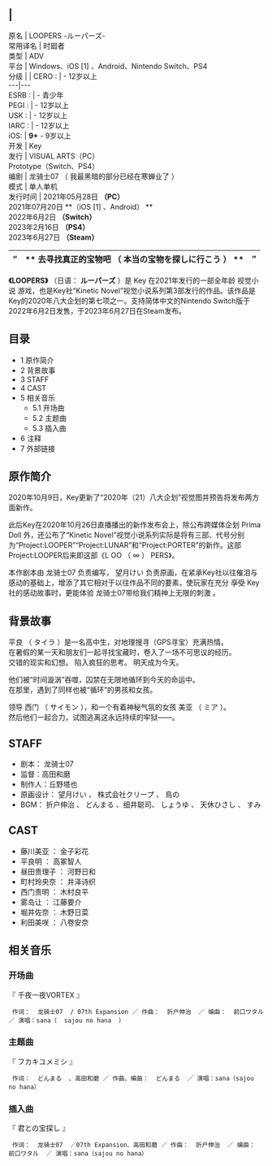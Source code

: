 |  
---  
原名  |  LOOPERS -ルーパーズ-   
常用译名  |  时廻者   
类型  |  ADV   
平台  |  Windows、iOS  [1]  、Android、Nintendo Switch、PS4   
分级  |  |  CERO  :  |  \- 12岁以上   
---|---  
ESRB  :  |  \- 青少年   
PEGI  :  |  \- 12岁以上   
USK  :  |  \- 12岁以上   
IARC  :  |  \- 12岁以上   
iOS:  |  **9+** \- 9岁以上   
开发  |  Key   
发行  |  VISUAL ARTS（PC）   
Prototype（Switch、PS4）  
编剧  |  龙骑士07  （  我最黑暗的部分已经在寒蝉业了  ）   
模式  |  单人单机   
发行时间  |  2021年05月28日 **（PC）**   
2021年07月20日 **（iOS [1]  、Android） **  
2022年6月2日 **（Switch）**  
2023年2月16日 **（PS4）**  
2023年6月27日 **（Steam）**  
  
|  “  |  ** 去寻找真正的宝物吧  （  本当の宝物を探しに行こう  ）  ** |  ”   
---|---|---  
  
**《LOOPERS》** （日语：  **ルーパーズ** ）是  Key  在2021年发行的一部全年龄  视觉小说  游戏，也是Key社“Kinetic
Novel”视觉小说系列第3部发行的作品。该作品是Key的2020年八大企划的第七项之一。支持简体中文的Nintendo
Switch版于2022年6月2日发售，于2023年6月27日在Steam发布。

##  目录

  * 1  原作简介 
  * 2  背景故事 
  * 3  STAFF 
  * 4  CAST 
  * 5  相关音乐 
    * 5.1  开场曲 
    * 5.2  主题曲 
    * 5.3  插入曲 
  * 6  注释 
  * 7  外部链接 

##  原作简介

2020年10月9日，Key更新了“2020年（21）八大企划”视觉图并预告将发布两方面新作。

此后Key在2020年10月26日直播播出的新作发布会上，除公布跨媒体企划  Prima Doll  外，还公布了“Kinetic
Novel”视觉小说系列实际是将有三部、代号分别为“Project:LOOPER”“Project:LUNAR”和“Project:PORTER”的新作。这部Project:LOOPER后来即这部《L
OO  （  ∞  ）  PERS》。

本作剧本由  龙骑士07  负责编写，  望月けい  负责原画，在紧承Key社以往催泪与感动的基础上，增添了其它相对于以往作品不同的要素，使玩家在充分
~~享受~~ Key社的感动故事时，更能体验  龙骑士07带给我们精神上无限的刺激  。

##  背景故事

平良  （  タイラ  ）是一名高中生，对地理搜寻（GPS寻宝）充满热情。  
在暑假的某一天和朋友们一起寻找宝藏时，卷入了一场不可思议的经历。  
交错的现实和幻想。 陷入疯狂的思考。 明天成为今天。  
  
他们被“时间漩涡”吞噬，囚禁在无限地循环到今天的命运中。  
在那里，遇到了同样也被“循环”的男孩和女孩。  
  
领导  西门  （  サイモン  ），和一个有着神秘气氛的女孩  美亚  （  ミア  ）。  
然后他们一起合力，试图逃离这永远持续的牢狱――。

##  STAFF

  * 剧本：  龙骑士07 
  * 监督：高田和磨 
  * 制作人：丘野塔也 
  * 原画设计：  望月けい  、  株式会社クリープ  、  鳥の 
  * BGM：  折户伸治  、  どんまる  、细井聪司、  しょうゆ  、  天休ひさし  、  すみ 

##  CAST

  * 藤川美亚  ：  金子彩花 
  * 平良明  ：  高冢智人 
  * 昼田贵理子  ：  河野日和 
  * 町村玲央奈  ：  井泽诗织 
  * 西门贵明  ：  木村良平 
  * 雾岛让  ：  江藤要介 
  * 堀井佐奈  ：  木野日菜 
  * 利田美咲  ：  八卷安奈 

##  相关音乐

###  开场曲

『  千夜一夜VORTEX  』

     作词：  龙骑士07  / 07th Expansion ／ 作曲：  折户伸治  ／ 编曲：  前口ワタル  ／ 演唱：sana（  sajou no hana  ） 

###  主题曲

『  フカキユメミシ  』

     作词：  どんまる  、高田和磨 ／ 作曲、编曲：  どんまる  ／ 演唱：sana（sajou no hana） 

###  插入曲

『  君との宝探し  』

     作词：  龙骑士07  ／07th Expansion、高田和磨 ／ 作曲：  折户伸治  ／ 编曲：  前口ワタル  ／ 演唱：sana（sajou no hana） 